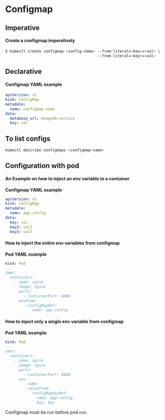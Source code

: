 # Configmap

## Imperative
#### Create a configmap imperatively
``` bash
$ kubectl create configmap <config-name> --from-literal=<key>=<val> \ 
                                         --from-literal=<key>=<val>
```


## Declarative
#### Configmap YAML example
``` yaml
apiVersion: v1
kind: ConfigMap
metadata:
  name: configmap-name
data:
  database_url: mongodb-service
  key: val
```


## To list configs
```bash
kubectl describe configmaps <configmap-name>
```


## Configuration with pod


#### An Example on how to inject an env variable to a container


**Configmap YAML example**
``` yaml
apiVersion: v1
kind: ConfigMap
metadata:
  name: app-config
data:
  key: val
  key2: val2
  key3: val3
```


#### How to inject the entire env variables from configmap
**Pod YAML example**  
``` yaml
kind: Pod
...
spec:
  containers:
    - name: nginx
      image: nginx
      ports:
        - containerPort: 8080
      envFrom:
        - configMapRef:
            name: app-config
```

#### How to inject only a single env variable from configmap
**Pod YAML example**
``` yaml
kind: Pod
...
spec:
  containers:
    - name: nginx
      image: nginx
      ports:
        - containerPort: 8080
      env:
        - name:
          valueFrom:
            configMapKeyRef:
              name: app-config
              key: key
```
Configmap must be run before pod run.  